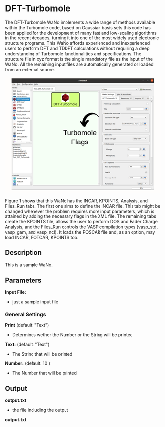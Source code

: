 # DFT-Turbomole
The DFT-Turbomole WaNo implements a wide range of methods available within the Turbomole code, based on Gaussian basis sets this code has been applied for the development of many fast and low-scaling algorithms in the recent decades, turning it into one of the most widely used electronic structure programs. This WaNo affords experienced and inexperienced users to perform DFT and TDDFT calculations without requiring a deep understanding of Turbomole functionalities and specifications. The structure file in xyz format is the single mandatory file as the input of the WaNo. All the remaining input files are automatically generated or loaded from an external source.

<img src="Turbomole.png" alt="drawing" width="700"/>

Figure 1 shows that this WaNo has the INCAR, KPOINTS, Analysis, and Files_Run tabs. The first one aims to define the INCAR file. This tab might be changed whenever the problem requires more input parameters, which is attained by adding the necessary flags in the XML file. The remaining tabs create the KPOINTS file, allows the user to perform DOS and Bader Charge Analysis, and the Files_Run controls the VASP compilation types (vasp_std, vasp_gam, and  vasp_ncl). It loads the POSCAR file and, as an option, may load INCAR, POTCAR, KPOINTS too.

## Description

This is a sample WaNo.


## Parameters

**Input File:**
* just a sample input file

### General Settings

**Print** (default: "Text")
* Determines wether the Number or the String will be printed

**Text:** (default: "Text")
* The String that will be printed

**Number:** (default: 10 )
* The Number that will be printed  
 

## Output
**output.txt** 
* the file including the output

**output.txt**
